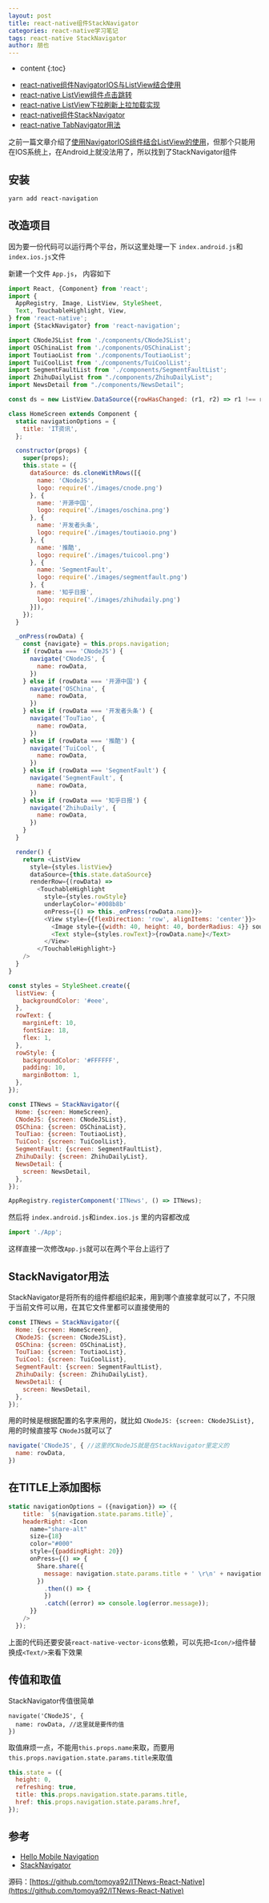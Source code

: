 ```yaml
---
layout: post
title: react-native组件StackNavigator
categories: react-native学习笔记
tags: react-native StackNavigator
author: 朋也
---
```


* content
{:toc}

- [react-native组件NavigatorIOS与ListView结合使用](https://tomoya92.github.io/2017/08/02/react-native-navigatorios-listview/)
- [react-native ListView组件点击跳转](https://tomoya92.github.io/2017/08/02/react-native-listview-forward/)
- [react-native ListView下拉刷新上拉加载实现](https://tomoya92.github.io/2017/08/02/react-native-listview-refresh-loadmore/)
- [react-native组件StackNavigator](https://tomoya92.github.io/2017/08/07/react-native-stacknavigator/)
- [react-native TabNavigator用法](https://tomoya92.github.io/2017/09/06/react-native-tabnavigator/)

之前一篇文章介绍了[使用NavigatorIOS组件结合ListView的使用](https://tomoya92.github.io/2017/08/02/react-native-navigatorios-listview/)，但那个只能用在IOS系统上，在Android上就没法用了，所以找到了StackNavigator组件





## 安装

```txt
yarn add react-navigation
```

## 改造项目

因为要一份代码可以运行两个平台，所以这里处理一下 `index.android.js`和`index.ios.js`文件

新建一个文件 `App.js`， 内容如下

```javascript
import React, {Component} from 'react';
import {
  AppRegistry, Image, ListView, StyleSheet,
  Text, TouchableHighlight, View,
} from 'react-native';
import {StackNavigator} from 'react-navigation';

import CNodeJSList from './components/CNodeJSList';
import OSChinaList from './components/OSChinaList';
import ToutiaoList from './components/ToutiaoList';
import TuiCoolList from './components/TuiCoolList';
import SegmentFaultList from './components/SegmentFaultList';
import ZhihuDailyList from "./components/ZhihuDailyList";
import NewsDetail from "./components/NewsDetail";

const ds = new ListView.DataSource({rowHasChanged: (r1, r2) => r1 !== r2});

class HomeScreen extends Component {
  static navigationOptions = {
    title: 'IT资讯',
  };

  constructor(props) {
    super(props);
    this.state = ({
      dataSource: ds.cloneWithRows([{
        name: 'CNodeJS',
        logo: require('./images/cnode.png')
      }, {
        name: '开源中国',
        logo: require('./images/oschina.png')
      }, {
        name: '开发者头条',
        logo: require('./images/toutiaoio.png')
      }, {
        name: '推酷',
        logo: require('./images/tuicool.png')
      }, {
        name: 'SegmentFault',
        logo: require('./images/segmentfault.png')
      }, {
        name: '知乎日报',
        logo: require('./images/zhihudaily.png')
      }]),
    });
  }

  _onPress(rowData) {
    const {navigate} = this.props.navigation;
    if (rowData === 'CNodeJS') {
      navigate('CNodeJS', {
        name: rowData,
      })
    } else if (rowData === '开源中国') {
      navigate('OSChina', {
        name: rowData,
      })
    } else if (rowData === '开发者头条') {
      navigate('TouTiao', {
        name: rowData,
      })
    } else if (rowData === '推酷') {
      navigate('TuiCool', {
        name: rowData,
      })
    } else if (rowData === 'SegmentFault') {
      navigate('SegmentFault', {
        name: rowData,
      })
    } else if (rowData === '知乎日报') {
      navigate('ZhihuDaily', {
        name: rowData,
      })
    }
  }

  render() {
    return <ListView
      style={styles.listView}
      dataSource={this.state.dataSource}
      renderRow={(rowData) =>
        <TouchableHighlight
          style={styles.rowStyle}
          underlayColor='#008b8b'
          onPress={() => this._onPress(rowData.name)}>
          <View style={{flexDirection: 'row', alignItems: 'center'}}>
            <Image style={{width: 40, height: 40, borderRadius: 4}} source={rowData.logo}/>
            <Text style={styles.rowText}>{rowData.name}</Text>
          </View>
        </TouchableHighlight>}
    />
  }
}

const styles = StyleSheet.create({
  listView: {
    backgroundColor: '#eee',
  },
  rowText: {
    marginLeft: 10,
    fontSize: 18,
    flex: 1,
  },
  rowStyle: {
    backgroundColor: '#FFFFFF',
    padding: 10,
    marginBottom: 1,
  },
});

const ITNews = StackNavigator({
  Home: {screen: HomeScreen},
  CNodeJS: {screen: CNodeJSList},
  OSChina: {screen: OSChinaList},
  TouTiao: {screen: ToutiaoList},
  TuiCool: {screen: TuiCoolList},
  SegmentFault: {screen: SegmentFaultList},
  ZhihuDaily: {screen: ZhihuDailyList},
  NewsDetail: {
    screen: NewsDetail,
  },
});

AppRegistry.registerComponent('ITNews', () => ITNews);
```

然后将 `index.android.js`和`index.ios.js` 里的内容都改成

```javascript
import './App';
```

这样直接一次修改`App.js`就可以在两个平台上运行了

## StackNavigator用法

StackNavigator是将所有的组件都组织起来，用到哪个直接拿就可以了，不只限于当前文件可以用，在其它文件里都可以直接使用的

```javascript
const ITNews = StackNavigator({
  Home: {screen: HomeScreen},
  CNodeJS: {screen: CNodeJSList},
  OSChina: {screen: OSChinaList},
  TouTiao: {screen: ToutiaoList},
  TuiCool: {screen: TuiCoolList},
  SegmentFault: {screen: SegmentFaultList},
  ZhihuDaily: {screen: ZhihuDailyList},
  NewsDetail: {
    screen: NewsDetail,
  },
});
```

用的时候是根据配置的名字来用的，就比如 `CNodeJS: {screen: CNodeJSList},`用的时候直接写 `CNodeJS`就可以了

```javascript
navigate('CNodeJS', { //这里的CNodeJS就是在StackNavigator里定义的
  name: rowData,
})
```

## 在TITLE上添加图标

```javascript
static navigationOptions = ({navigation}) => ({
    title: `${navigation.state.params.title}`,
    headerRight: <Icon
      name="share-alt"
      size={18}
      color="#000"
      style={{paddingRight: 20}}
      onPress={() => {
        Share.share({
          message: navigation.state.params.title + ' \r\n' + navigation.state.params.href + ' \r\n' + '分享来自ITNews'
        })
          .then(() => {
          })
          .catch((error) => console.log(error.message));
      }}
    />
  });
```

上面的代码还要安装`react-native-vector-icons`依赖，可以先把`<Icon/>`组件替换成`<Text/>`来看下效果

## 传值和取值

StackNavigator传值很简单

```
navigate('CNodeJS', {
  name: rowData, //这里就是要传的值
})
```

取值麻烦一点，不能用`this.props.name`来取，而要用`this.props.navigation.state.params.title`来取值

```javascript
this.state = ({
  height: 0,
  refreshing: true,
  title: this.props.navigation.state.params.title,
  href: this.props.navigation.state.params.href,
});
```

## 参考

- [Hello Mobile Navigation](https://reactnavigation.org/docs/intro/)
- [StackNavigator](https://reactnavigation.org/docs/navigators/stack)

源码：[https://github.com/tomoya92/ITNews-React-Native](https://github.com/tomoya92/ITNews-React-Native)